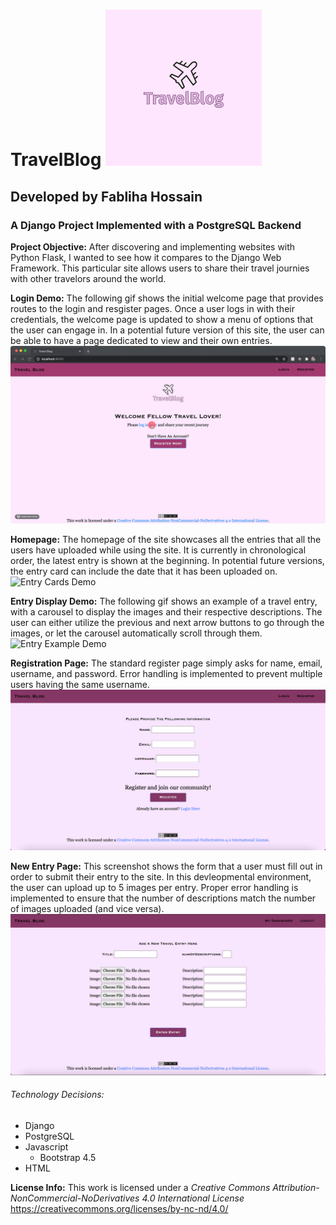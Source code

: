 # TravelBlog <img src = "travelBlog/static/Files/Logo/TravelBlogLogo.png" width = "250" height = "250"></img>
## Developed by Fabliha Hossain
### A Django Project Implemented with a PostgreSQL Backend

**Project Objective:** After discovering and implementing websites with Python Flask, I wanted to see how it compares to the Django Web Framework. This particular site allows users to share their travel journies with other travelors around the world.

**Login Demo:** The following gif shows the initial welcome page that provides routes to the login and resgister pages. Once a user logs in with their credentials, the welcome page is updated to show a menu of options that the user can engage in. In a potential future version of this site, the user can be able to have a page dedicated to view and their own entries.
![Login Demo](travelBlog/static/Files/VideoDemos/login.gif)

**Homepage:** The homepage of the site showcases all the entries that all the users have uploaded while using the site. It is currently in chronological order, the latest entry is shown at the beginning. In potential future versions, the entry card can include the date that it has been uploaded on.
![Entry Cards Demo](travelBlog/static/Files/VideoDemos/entryCards.gif)

**Entry Display Demo:** The following gif shows an example of a travel entry, with a carousel to display the images and their respective descriptions. The user can either utilize the previous and next arrow buttons to go through the images, or let the carousel automatically scroll through them.
![Entry Example Demo](travelBlog/static/Files/VideoDemos/fullEntryExample.gif)

**Registration Page:** The standard register page simply asks for name, email, username, and password. Error handling is implemented to prevent multiple users having the same username.
![Register Page](travelBlog/static/Files/Screenshots/RegisterPage.png)

**New Entry Page:** This screenshot shows the form that a user must fill out in order to submit their entry to the site. In this devleopmental environment, the user can upload up to 5 images per entry. Proper error handling is implemented to ensure that the number of descriptions match the number of images uploaded (and vice versa).
![New Entry Page](travelBlog/static/Files/Screenshots/AddEntryPage.png)


###### Technology Decisions:
* Django
* PostgreSQL 
* Javascript
	* Bootstrap 4.5
* HTML

**License Info:** This work is licensed under a *Creative Commons Attribution-NonCommercial-NoDerivatives 4.0 International License*
https://creativecommons.org/licenses/by-nc-nd/4.0/